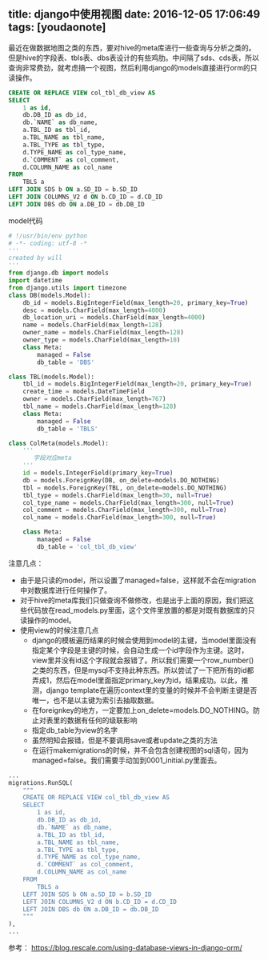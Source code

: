 
title: django中使用视图
date: 2016-12-05 17:06:49
tags: [youdaonote]
---



最近在做数据地图之类的东西，要对hive的meta库进行一些查询与分析之类的。但是hive的字段表、tbls表、dbs表设计的有些鸡肋。中间隔了sds、cds表，所以查询非常费劲，就考虑搞一个视图，然后利用django的models直接进行orm的只读操作。


```sql
CREATE OR REPLACE VIEW col_tbl_db_view AS 
SELECT
    1 as id,
    db.DB_ID as db_id,
    db.`NAME` as db_name,
    a.TBL_ID as tbl_id,
    a.TBL_NAME as tbl_name,
    a.TBL_TYPE as tbl_type,
    d.TYPE_NAME as col_type_name,
    d.`COMMENT` as col_comment,
    d.COLUMN_NAME as col_name
FROM
    TBLS a
LEFT JOIN SDS b ON a.SD_ID = b.SD_ID
LEFT JOIN COLUMNS_V2 d ON b.CD_ID = d.CD_ID
LEFT JOIN DBS db ON a.DB_ID = db.DB_ID
```




model代码
```python
# !/usr/bin/env python
# -*- coding: utf-8 -*
'''
created by will 
'''
from django.db import models
import datetime
from django.utils import timezone
class DB(models.Model):
    db_id = models.BigIntegerField(max_length=20, primary_key=True)
    desc = models.CharField(max_length=4000)
    db_location_uri = models.CharField(max_length=4000)
    name = models.CharField(max_length=128)
    owner_name = models.CharField(max_length=128)
    owner_type = models.CharField(max_length=10)
    class Meta:
        managed = False
        db_table = 'DBS'

class TBL(models.Model):
    tbl_id = models.BigIntegerField(max_length=20, primary_key=True)
    create_time = models.DateTimeField
    owner = models.CharField(max_length=767)
    tbl_name = models.CharField(max_length=128)
    class Meta:
        managed = False
        db_table = 'TBLS'

class ColMeta(models.Model):
    '''
       字段对应meta
    '''
    id = models.IntegerField(primary_key=True)
    db = models.ForeignKey(DB, on_delete=models.DO_NOTHING)
    tbl = models.ForeignKey(TBL, on_delete=models.DO_NOTHING)
    tbl_type = models.CharField(max_length=30, null=True)
    col_type_name = models.CharField(max_length=300, null=True)
    col_comment = models.CharField(max_length=300, null=True)
    col_name = models.CharField(max_length=300, null=True)

    class Meta:
        managed = False
        db_table = 'col_tbl_db_view'
```
注意几点：
- 由于是只读的model，所以设置了managed=false，这样就不会在migration中对数据库进行任何操作了。
- 对于hive的meta库我们只做查询不做修改，也是出于上面的原因，我们把这些代码放在read_models.py里面，这个文件里放置的都是对既有数据库的只读操作的model。
- 使用view的时候注意几点
    - django的模板遍历结果的时候会使用到model的主键，当model里面没有指定某个字段是主键的时候，会自动生成一个id字段作为主键。这时，view里并没有id这个字段就会报错了。所以我们需要一个row_number()之类的东西，但是mysql不支持此种东西。所以尝试了一下把所有的id都弄成1，然后在model里面指定primary_key为id，结果成功。以此，推测，django template在遍历context里的变量的时候并不会判断主键是否唯一，也不是以主键为索引去抽取数据。
    - 在foreignkey的地方，一定要加上on_delete=models.DO_NOTHING。防止对表里的数据有任何的级联影响
    - 指定db_table为view的名字
    - 虽然明知会报错，但是不要调用save或者update之类的方法
    - 在运行makemigrations的时候，并不会包含创建视图的sql语句，因为managed=false。我们需要手动加到0001_initial.py里面去。
```python
...
migrations.RunSQL(
    """
    CREATE OR REPLACE VIEW col_tbl_db_view AS 
    SELECT
        1 as id,
        db.DB_ID as db_id,
        db.`NAME` as db_name,
        a.TBL_ID as tbl_id,
        a.TBL_NAME as tbl_name,
        a.TBL_TYPE as tbl_type,
        d.TYPE_NAME as col_type_name,
        d.`COMMENT` as col_comment,
        d.COLUMN_NAME as col_name
    FROM
        TBLS a
    LEFT JOIN SDS b ON a.SD_ID = b.SD_ID
    LEFT JOIN COLUMNS_V2 d ON b.CD_ID = d.CD_ID
    LEFT JOIN DBS db ON a.DB_ID = db.DB_ID
    """
),
...
```


参考： https://blog.rescale.com/using-database-views-in-django-orm/

